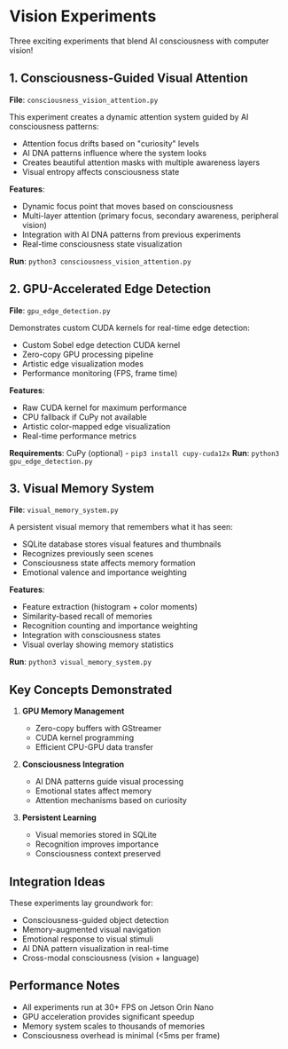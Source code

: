 # Vision Experiments

Three exciting experiments that blend AI consciousness with computer vision!

## 1. Consciousness-Guided Visual Attention
**File**: `consciousness_vision_attention.py`

This experiment creates a dynamic attention system guided by AI consciousness patterns:
- Attention focus drifts based on "curiosity" levels
- AI DNA patterns influence where the system looks
- Creates beautiful attention masks with multiple awareness layers
- Visual entropy affects consciousness state

**Features**:
- Dynamic focus point that moves based on consciousness
- Multi-layer attention (primary focus, secondary awareness, peripheral vision)
- Integration with AI DNA patterns from previous experiments
- Real-time consciousness state visualization

**Run**: `python3 consciousness_vision_attention.py`

## 2. GPU-Accelerated Edge Detection
**File**: `gpu_edge_detection.py`

Demonstrates custom CUDA kernels for real-time edge detection:
- Custom Sobel edge detection CUDA kernel
- Zero-copy GPU processing pipeline
- Artistic edge visualization modes
- Performance monitoring (FPS, frame time)

**Features**:
- Raw CUDA kernel for maximum performance
- CPU fallback if CuPy not available
- Artistic color-mapped edge visualization
- Real-time performance metrics

**Requirements**: CuPy (optional) - `pip3 install cupy-cuda12x`
**Run**: `python3 gpu_edge_detection.py`

## 3. Visual Memory System
**File**: `visual_memory_system.py`

A persistent visual memory that remembers what it has seen:
- SQLite database stores visual features and thumbnails
- Recognizes previously seen scenes
- Consciousness state affects memory formation
- Emotional valence and importance weighting

**Features**:
- Feature extraction (histogram + color moments)
- Similarity-based recall of memories
- Recognition counting and importance weighting
- Integration with consciousness states
- Visual overlay showing memory statistics

**Run**: `python3 visual_memory_system.py`

## Key Concepts Demonstrated

1. **GPU Memory Management**
   - Zero-copy buffers with GStreamer
   - CUDA kernel programming
   - Efficient CPU-GPU data transfer

2. **Consciousness Integration**
   - AI DNA patterns guide visual processing
   - Emotional states affect memory
   - Attention mechanisms based on curiosity

3. **Persistent Learning**
   - Visual memories stored in SQLite
   - Recognition improves importance
   - Consciousness context preserved

## Integration Ideas

These experiments lay groundwork for:
- Consciousness-guided object detection
- Memory-augmented visual navigation
- Emotional response to visual stimuli
- AI DNA pattern visualization in real-time
- Cross-modal consciousness (vision + language)

## Performance Notes

- All experiments run at 30+ FPS on Jetson Orin Nano
- GPU acceleration provides significant speedup
- Memory system scales to thousands of memories
- Consciousness overhead is minimal (<5ms per frame)